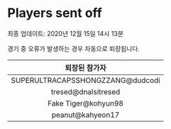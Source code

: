 # Players sent off
최종 업데이트: 2020년 12월 15일 14시 13분


경기 중 오류가 발생하는 경우 자동으로 퇴장됩니다.


| 퇴장된 참가자 |
|:---:|
| SUPERULTRACAPSSHONGZZANG@dudcodi |
| tresed@dnalsitresed |
| Fake Tiger@kohyun98 |
| peanut@kahyeon17 |